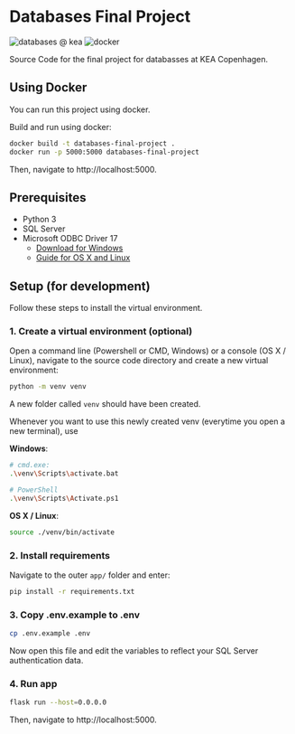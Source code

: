 # Databases Final Project

![databases @ kea](https://img.shields.io/badge/software%20testing-kea-%23ea5045)
![docker](https://img.shields.io/badge/docker-yes-blue)

Source Code for the final project for databasses at KEA Copenhagen.

## Using Docker

You can run this project using docker.

Build and run using docker:

```sh
docker build -t databases-final-project .
docker run -p 5000:5000 databases-final-project
```

Then, navigate to http://localhost:5000.

## Prerequisites

- Python 3
- SQL Server
- Microsoft ODBC Driver 17
  - [Download for Windows](https://www.microsoft.com/en-us/download/details.aspx?id=56567)
  - [Guide for OS X and Linux](https://docs.microsoft.com/en-us/sql/connect/odbc/linux-mac/installing-the-microsoft-odbc-driver-for-sql-server?view=sql-server-ver15)

## Setup (for development)

Follow these steps to install the virtual environment.

### 1. Create a virtual environment (optional)

Open a command line (Powershell or CMD, Windows) or a console (OS X / Linux), navigate to the source code directory and create a new virtual environment:

```sh
python -m venv venv
```

A new folder called `venv` should have been created.

Whenever you want to use this newly created venv (everytime you open a new terminal), use

**Windows**:
```sh
# cmd.exe:
.\venv\Scripts\activate.bat

# PowerShell
.\venv\Scripts\Activate.ps1
```

**OS X / Linux**:
```sh
source ./venv/bin/activate
```

### 2. Install requirements

Navigate to the outer `app/` folder and enter:

```sh
pip install -r requirements.txt
```

### 3. Copy .env.example to .env
```sh
cp .env.example .env
```

Now open this file and edit the variables to reflect your SQL Server authentication data.

### 4. Run app

```sh
flask run --host=0.0.0.0
```

Then, navigate to http://localhost:5000.